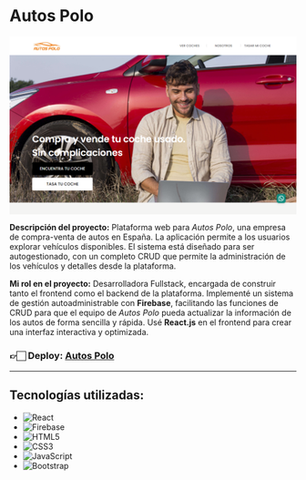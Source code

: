 # Autos Polo

<img align="center" src="./public/readme.png" alt="Autos Polo">

**Descripción del proyecto:** Plataforma web para *Autos Polo*, una empresa de compra-venta de autos en España. La aplicación permite a los usuarios explorar vehículos disponibles. El sistema está diseñado para ser autogestionado, con un completo CRUD que permite la administración de los vehículos y detalles desde la plataforma.

**Mi rol en el proyecto:** Desarrolladora Fullstack, encargada de construir tanto el frontend como el backend de la plataforma. Implementé un sistema de gestión autoadministrable con **Firebase**, facilitando las funciones de CRUD para que el equipo de *Autos Polo* pueda actualizar la información de los autos de forma sencilla y rápida. Usé **React.js** en el frontend para crear una interfaz interactiva y optimizada.

<h3>👉🏻 <b>Deploy: <a href="https://autospolo.com" target="_blank">Autos Polo</a></b></h3>

---

## Tecnologías utilizadas:
- ![React](https://img.shields.io/badge/-React-61DAFB?style=flat&logo=react&logoColor=black)
- ![Firebase](https://img.shields.io/badge/-Firebase-FFCA28?style=flat&logo=firebase&logoColor=black)
- ![HTML5](https://img.shields.io/badge/-HTML5-E34F26?style=flat&logo=html5&logoColor=white)
- ![CSS3](https://img.shields.io/badge/-CSS3-1572B6?style=flat&logo=css3&logoColor=white)
- ![JavaScript](https://img.shields.io/badge/-JavaScript-F7DF1E?style=flat&logo=javascript&logoColor=black)
- ![Bootstrap](https://img.shields.io/badge/-Bootstrap-563D7C?style=flat&logo=bootstrap&logoColor=white)

